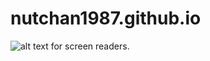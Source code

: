 # nutchan1987.github.io
![alt text for screen readers](/path/to/image.png "Text to show on mouseover").
